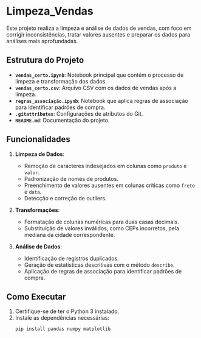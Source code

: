# Limpeza_Vendas

Este projeto realiza a limpeza e análise de dados de vendas, com foco em corrigir inconsistências, tratar valores ausentes e preparar os dados para análises mais aprofundadas.

## Estrutura do Projeto

- **`vendas_certo.ipynb`**: Notebook principal que contém o processo de limpeza e transformação dos dados.
- **`vendas_certo.csv`**: Arquivo CSV com os dados de vendas após a limpeza.
- **`regras_associação.ipynb`**: Notebook que aplica regras de associação para identificar padrões de compra.
- **`.gitattributes`**: Configurações de atributos do Git.
- **`README.md`**: Documentação do projeto.

## Funcionalidades

1. **Limpeza de Dados**:
   - Remoção de caracteres indesejados em colunas como `produto` e `valor`.
   - Padronização de nomes de produtos.
   - Preenchimento de valores ausentes em colunas críticas como `frete` e `data`.
   - Detecção e correção de outliers.

2. **Transformações**:
   - Formatação de colunas numéricas para duas casas decimais.
   - Substituição de valores inválidos, como CEPs incorretos, pela mediana da cidade correspondente.

3. **Análise de Dados**:
   - Identificação de registros duplicados.
   - Geração de estatísticas descritivas com o método `describe`.
   - Aplicação de regras de associação para identificar padrões de compra.

## Como Executar

1. Certifique-se de ter o Python 3 instalado.
2. Instale as dependências necessárias:
   ```bash
   pip install pandas numpy matplotlib